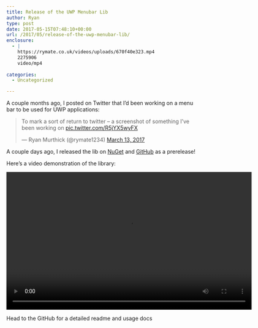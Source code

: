```yaml
---
title: Release of the UWP Menubar Lib
author: Ryan
type: post
date: 2017-05-15T07:48:10+00:00
url: /2017/05/release-of-the-uwp-menubar-lib/
enclosure:
  - |
    https://rymate.co.uk/videos/uploads/670f40e323.mp4
    2275906
    video/mp4
    
categories:
  - Uncategorized

---
```

A couple months ago, I posted on Twitter that I&#8217;d been working on a menu bar to be used for UWP applications:

<blockquote class="twitter-tweet" data-lang="en">
  <p dir="ltr" lang="en">
    To mark a sort of return to twitter &#8211; a screenshot of something I&#8217;ve been working on <a href="https://t.co/R5jYX5wyFX">pic.twitter.com/R5jYX5wyFX</a>
  </p>
  
  <p>
    — Ryan Murthick (@rymate1234) <a href="https://twitter.com/rymate1234/status/841222822726889472">March 13, 2017</a>
  </p>
</blockquote>

A couple days ago, I released the lib on [NuGet][1] and [GitHub][2] as a prerelease!

Here&#8217;s a video demonstration of the library:

<div style="width: 640px;" class="wp-video">
  <!--[if lt IE 9]><![endif]--><video class="wp-video-shortcode" id="video-361-1" width="640" height="360" preload="metadata" controls="controls"><source type="video/mp4" src="https://rymate.co.uk/videos/uploads/670f40e323.mp4?_=1" />
  
  <a href="https://rymate.co.uk/videos/uploads/670f40e323.mp4">https://rymate.co.uk/videos/uploads/670f40e323.mp4</a></video>
</div>

Head to the GitHub for a detailed readme and usage docs

 [1]: https://www.nuget.org/packages/Rymate.Controls.UWPMenuBar/
 [2]: https://github.com/rymate1234/UWPMenuBar